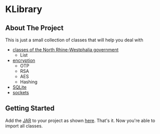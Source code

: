 # KLibrary

## About The Project

This is just a small collection of classes that will help you deal with <br> 
- [classes of the North Rhine-Westphalia government](src/main/java/KLibrary/Utils/AbiturKlassenUtils/)
  - List
- [encryption](src/main/java/KLibrary/Utils/EncryptionUtils.java)
  - OTP
  - RSA
  - AES
  - Hashing
- [SQLite](src/main/java/KLibrary/Utils/SQLUtils.java)
- [sockets](src/main/java/KLibrary/Utils/SocketManager.java)

## Getting Started

Add the [JAR](out/artifacts/KLibrary_jar) to your project as shown [here](https://stackoverflow.com/questions/1051640/correct-way-to-add-external-jars-lib-jar-to-an-intellij-idea-project). That's it. Now you're able to import all classes.
